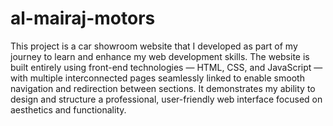 # al-mairaj-motors
This project is a car showroom website that I developed as part of my journey to learn and enhance my web development skills. The website is built entirely using front-end technologies — HTML, CSS, and JavaScript — with multiple interconnected pages seamlessly linked to enable smooth navigation and redirection between sections. It demonstrates my ability to design and structure a professional, user-friendly web interface focused on aesthetics and functionality.

